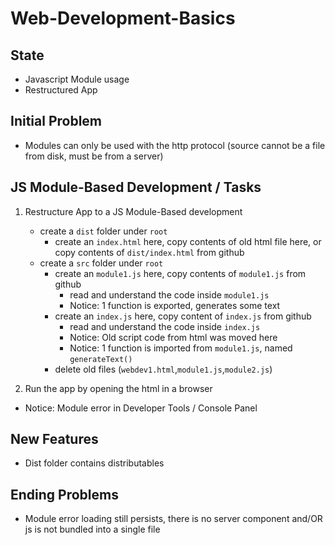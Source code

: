 # Web-Development-Basics

## State

- Javascript Module usage
- Restructured App

## Initial Problem

- Modules can only be used with the http protocol (source cannot be a file from disk, must be from a server)

## **JS Module-Based Development** / Tasks

1. Restructure App to a JS Module-Based development

   - create a `dist` folder under `root`
     - create an `index.html` here, copy contents of old html file here, or copy contents of `dist/index.html` from github
   - create a `src` folder under `root`
     - create an `module1.js` here, copy contents of `module1.js` from github
       - read and understand the code inside `module1.js`
       - Notice: 1 function is exported, generates some text
     - create an `index.js` here, copy content of `index.js` from github
       - read and understand the code inside `index.js`
       - Notice: Old script code from html was moved here
       - Notice: 1 function is imported from `module1.js`, named `generateText()`
     - delete old files (`webdev1.html`,`module1.js`,`module2.js`)

2. Run the app by opening the html in a browser

- Notice: Module error in Developer Tools / Console Panel

## New Features

- Dist folder contains distributables

## Ending Problems

- Module error loading still persists, there is no server component and/OR js is not bundled into a single file

